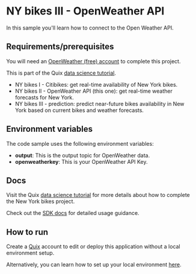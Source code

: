 # NY bikes III - OpenWeather API

In this sample you'll learn how to connect to the Open Weather API.

## Requirements/prerequisites

You will need an [OpenWeather (free) account](https://home.openweathermap.org/users/sign_up/) to complete this project.

This is part of the Quix [data science tutorial](https://docs.quix.io/platform/tutorials/data-science/data-science.html). 

- NY bikes I - Citibikes: get real-time availability of New York bikes.
- NY bikes II - OpenWeather API (this one): get real-time weather forecasts for New York.
- NY bikes III - prediction: predict near-future bikes availability in New York based on current bikes and weather forecasts.


## Environment variables

The code sample uses the following environment variables:

- **output**: This is the output topic for OpenWeather data.
- **openweatherkey**: This is your OpenWeather API Key.

## Docs
Visit the Quix [data science tutorial](https://docs.quix.io/platform/tutorials/data-science/data-science.html) for more details about how to complete the New York bikes project. 

Check out the [SDK docs](https://docs.quix.io/sdk-intro.html) for detailed usage guidance.

## How to run
Create a [Quix](https://portal.platform.quix.ai/self-sign-up?xlink=github) account to edit or deploy this application without a local environment setup.

Alternatively, you can learn how to set up your local environment [here](https://docs.quix.io/sdk/python-setup.html).